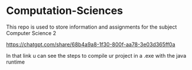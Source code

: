 # Computation-Sciences

This repo is used to store information and assignments for the subject Computer Science 2 

https://chatgpt.com/share/68b4a9a8-1f30-800f-aa78-3e03d365ff0a

In that link u can see the steps to compile ur project in a .exe with the java runtime
